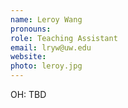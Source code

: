 ```yaml
---
name: Leroy Wang
pronouns: 
role: Teaching Assistant
email: lryw@uw.edu
website: 
photo: leroy.jpg
---
```


OH: TBD
